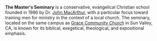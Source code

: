 **The Master's Seminary** is a conservative, evangelical Christian
school founded in 1986 by Dr.
[John MacArthur](John_MacArthur "John MacArthur"), with a
particular focus toward training men for ministry in the context of
a local church. The seminary, located on the same campus as
[Grace Community Church](index.php?title=Grace_Community_Church&action=edit&redlink=1 "Grace Community Church (page does not exist)")
in Sun Valley, CA, is known for its biblical, exegetical,
theological, and expositional emphasis.




